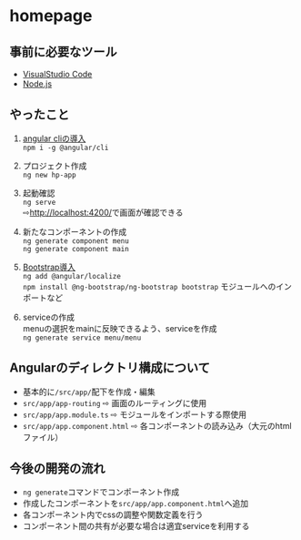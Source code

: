 # homepage

## 事前に必要なツール
- [VisualStudio Code](https://azure.microsoft.com/ja-jp/products/visual-studio-code/)
- [Node.js](https://nodejs.org/ja/)

## やったこと
1. [angular cliの導入](http://www.tohoho-web.com/ex/angular.html)  
  `npm i -g @angular/cli`
2. プロジェクト作成  
  `ng new hp-app`
3. 起動確認  
  `ng serve`  
  ⇨[http://localhost:4200/](http://localhost:4200/)で画面が確認できる
4. 新たなコンポーネントの作成  
  `ng generate component menu`  
  `ng generate component main`  

5. [Bootstrap導入](https://qiita.com/shukawam/items/1134147d5ac61789987d)  
  `ng add @angular/localize`  
  `npm install @ng-bootstrap/ng-bootstrap bootstrap`
  モジュールへのインポートなど

6. serviceの作成  
  menuの選択をmainに反映できるよう、serviceを作成  
  `ng generate service menu/menu`


## Angularのディレクトリ構成について
- 基本的に`/src/app/`配下を作成・編集
- `src/app/app-routing` ⇨ 画面のルーティングに使用
- `src/app/app.module.ts` ⇨ モジュールをインポートする際使用
- `src/app/app.component.html` ⇨ 各コンポーネントの読み込み（大元のhtmlファイル）

## 今後の開発の流れ
- `ng generate`コマンドでコンポーネント作成
- 作成したコンポーネントを`src/app/app.component.html`へ追加
- 各コンポーネント内でcssの調整や関数定義を行う
- コンポーネント間の共有が必要な場合は適宜serviceを利用する